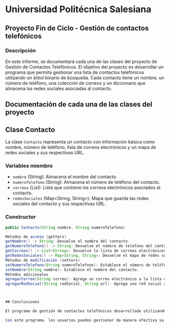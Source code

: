 # Universidad Politécnica Salesiana
## Proyecto Fin de Ciclo - Gestión de contactos telefónicos
### Descripción

En este informe, se documentará cada una de las clases del proyecto de Gestión de Contactos Telefónicos. El objetivo del proyecto es desarrollar un programa que permita gestionar una lista de contactos telefónicos utilizando un árbol binario de búsqueda. Cada contacto tiene un nombre, un número de teléfono, una colección de correos y un diccionario que almacena las redes sociales asociadas al contacto.

## Documentación de cada una de las clases del proyecto

## Clase Contacto

La clase `Contacto` representa un contacto con información básica como nombre, número de teléfono, lista de correos electrónicos y un mapa de redes sociales y sus respectivas URL.

### Variables miembro

- `nombre` (String): Almacena el nombre del contacto.
- `numeroTelefono` (String): Almacena el número de teléfono del contacto.
- `correos` (List<String>): Lista que contiene los correos electrónicos asociados al contacto.
- `redesSociales` (Map<String, String>): Mapa que guarda las redes sociales del contacto y sus respectivas URL.

### Constructor

```java
public Contacto(String nombre, String numeroTelefono)

Métodos de acceso (getters)
getNombre() -> String: Devuelve el nombre del contacto.
getNumeroTelefono() -> String: Devuelve el número de teléfono del contacto.
getCorreos() -> List<String>: Devuelve la lista de correos electrónicos del contacto.
getRedesSociales() -> Map<String, String>: Devuelve el mapa de redes sociales del contacto.
Métodos de modificación (setters)
setNumeroTelefono(String numeroTelefono): Establece el número de teléfono del contacto.
setNombre(String nombre): Establece el nombre del contacto.
Métodos adicionales
agregarCorreo(String correo): Agrega un correo electrónico a la lista de correos del contacto.
agregarRedSocial(String redSocial, String url): Agrega una red social al mapa de redes sociales del contacto.



## Conclusiones

El programa de gestión de contactos telefónicos desarrollado utilizando un árbol binario de búsqueda proporciona una solución eficiente y ordenada para la gestión de contactos. La estructura del árbol binario permite mantener los contactos ordenados por nombre y facilita las operaciones de búsqueda, inserción y eliminación. Además, se han incluido funcionalidades adicionales para agregar correos y redes sociales asociadas a cada contacto, lo que mejora la capacidad de almacenar información relevante para cada contacto.

Con este programa, los usuarios pueden gestionar de manera efectiva su lista de contactos telefónicos y realizar diversas operaciones de búsqueda y actualización de información. El uso de un menú de opciones simplifica la interacción con el programa y hace que sea fácil de usar para cualquier usuario.
